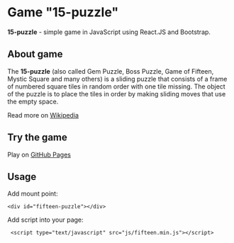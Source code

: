 # Game "15-puzzle" 

**15-puzzle** - simple game in JavaScript using React.JS and Bootstrap.
                            
## About game

 The **15-puzzle** (also called Gem Puzzle, Boss Puzzle, Game of Fifteen, Mystic Square and many others) is a sliding puzzle that consists of a frame of numbered square tiles in random order with one tile missing. The object of the puzzle is to place the tiles in order by making sliding moves that use the empty space. 
 
 Read more on [Wikipedia](https://en.wikipedia.org/wiki/15_puzzle)
 
## Try the game
 
 Play on [GitHub Pages]( https://sergiy-mykhailov.github.io/game-15-puzzle/)
  
## Usage
  
Add mount point:
```
<div id="fifteen-puzzle"></div>
```

Add script into your page:
```
 <script type="text/javascript" src="js/fifteen.min.js"></script>
``` 
